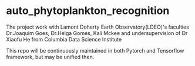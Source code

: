 # auto_phytoplankton_recognition

The project work with Lamont Doherty Earth Observatory(LDEO)'s faculties Dr.Joaquim Goes, Dr.Helga Gomes, Kali Mckee and undersupervision of Dr Xiaofu He from Columbia Data Science Institute

This repo will be continuously maintained in both Pytorch and Tensorflow framework, but may be unified then.
